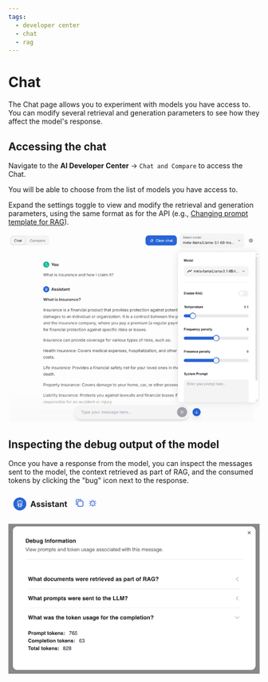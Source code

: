 ```yaml
---
tags:
  - developer center
  - chat
  - rag
---
```


# Chat

The Chat page allows you to experiment with models you have access to. You can modify several retrieval and generation parameters to see how they affect the model's response.

## Accessing the chat

Navigate to the **AI Developer Center** → `Chat and Compare` to access the Chat.

You will be able to choose from the list of models you have access to.

Expand the settings toggle to view and modify the retrieval and generation parameters, using the same format as for the API (e.g., [Changing prompt template for RAG](../../using-the-api/llm-service/changing-prompt-template.md)).

![Chat](../../img/inference/chat.png)

## Inspecting the debug output of the model

Once you have a response from the model, you can inspect the messages sent to the model, the context retrieved as part of RAG, and the consumed tokens by clicking the "bug" icon next to the response.

![Debug icon](../../img/inference/debug-icon.png)

![Debug output](../../img/inference/debug-output.png)
